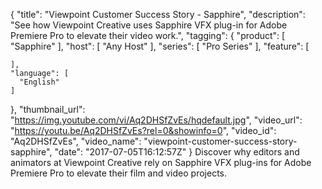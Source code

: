 {
  "title": "Viewpoint Customer Success Story - Sapphire",
  "description": "See how Viewpoint Creative uses Sapphire VFX plug-in for Adobe Premiere Pro to elevate their video work.",
  "tagging": {
    "product": [
      "Sapphire"
    ],
    "host": [
      "Any Host"
    ],
    "series": [
      "Pro Series"
    ],
    "feature": [

    ],
    "language": [
      "English"
    ]
  },
  "thumbnail_url": "https://img.youtube.com/vi/Aq2DHSfZvEs/hqdefault.jpg",
  "video_url": "https://youtu.be/Aq2DHSfZvEs?rel=0&showinfo=0",
  "video_id": "Aq2DHSfZvEs",
  "video_name": "viewpoint-customer-success-story-sapphire",
  "date": "2017-07-05T16:12:57Z"
}
Discover why editors and animators at Viewpoint Creative rely on Sapphire VFX plug-ins for Adobe Premiere Pro to elevate their film and video projects.
